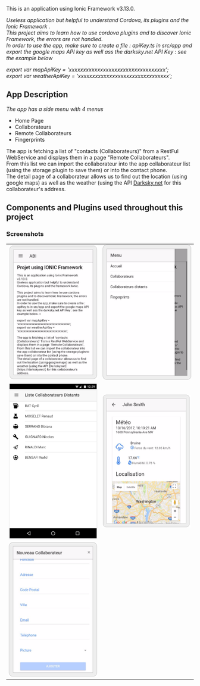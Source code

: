 This is an application using Ionic Framework v3.13.0.

*Useless application but helpful to understand Cordova, its plugins and the Ionic Framework .*<br>
*This project aims to learn how to use cordova plugins and to discover Ionic Framework, the errors are not handled.*<br>
*In order to use the app, make sure to create a file : apiKey.ts in src/app and export the google maps API key as well ass the darksky.net API Key : see the example below*<br>

 *export var mapApiKey = 'xxxxxxxxxxxxxxxxxxxxxxxxxxxxxxxxxx';<br>
export var weatherApiKey = 'xxxxxxxxxxxxxxxxxxxxxxxxxxxxxxxx';*

## App Description

*The app has a side menu with 4 menus*<br>
<ul>
  <li>Home Page</li>
  <li>Collaborateurs</li>
  <li>Remote Collaborateurs</li>
  <li>Fingerprints</li>
</ul>

The app is fetching a list of "contacts (Collaborateurs)" from a RestFul WebService and displays them in a page "Remote Collaborateurs".<br>
From this list we can import the collaborateur into the app collaborateur list (using the storage plugin to save them) or into the contact phone.<br>
The detail page of a collaborateur allows us to find out the location (using google maps) as well as the weather (using the API [Darksky.net](https://darksky.net/) for this collaborateur's address.


## Components and Plugins used throughout this project


<h3>Screenshots</h3>
<table>
  <tr>
    <td>
      <img src="/screenshot/accueil.PNG" width="400">
    </td>
    <td>
      <img src="/screenshot/menu.PNG" width="400">
    </td>
  </tr>
    <tr>
    <td>
      <img src="/screenshot/collaboList.PNG" width="400">
    </td>
    <td>
      <img src="/screenshot/detail.PNG" width="400">
    </td>
  </tr>
        <tr>
    <td>
      <img src="/screenshot/newCollabo.PNG" width="400">
    </td>
    <td>
    </td>
  </tr>

  </table>



